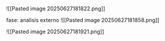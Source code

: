 ![[Pasted image 20250627181822.png]]

fase: analisis externo
![[Pasted image 20250627181858.png]]


![[Pasted image 20250627181921.png]]